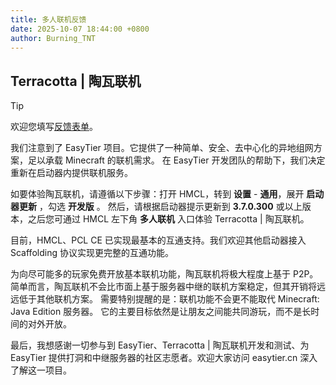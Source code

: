 ```yaml
---
title: 多人联机反馈
date: 2025-10-07 18:44:00 +0800
author: Burning_TNT
---
```


## Terracotta | 陶瓦联机

<!--{% comment %}-->
> [!TIP]
> <!--{% endcomment %}-->
> <!----{{'>'}} **提示** <br> <!---->
> 欢迎您填写[反馈表单][feedback-form]。
<!----{{'>'}}
{: .notice--success }
<!---->

我们注意到了 EasyTier 项目。它提供了一种简单、安全、去中心化的异地组网方案，足以承载 Minecraft 的联机需求。
在 EasyTier 开发团队的帮助下，我们决定重新在启动器内提供联机服务。

如要体验陶瓦联机，请遵循以下步骤：打开 HMCL，转到 **设置** - **通用**，展开 **启动器更新** ，勾选 **开发版** 。
然后，请根据启动器提示更新到 **3.7.0.300** 或以上版本，之后您可通过 HMCL 左下角 **多人联机** 入口体验 Terracotta | 陶瓦联机。

目前，HMCL、PCL CE 已实现最基本的互通支持。我们欢迎其他启动器接入 Scaffolding 协议实现更完整的互通功能。

为向尽可能多的玩家免费开放基本联机功能，陶瓦联机将极大程度上基于 P2P。
简单而言，陶瓦联机不会比市面上基于服务器中继的联机方案稳定，但其开销将远远低于其他联机方案。
需要特别提醒的是：联机功能不会更不能取代 Minecraft: Java Edition 服务器。
它的主要目标依然是让朋友之间能共同游玩，而不是长时间的对外开放。

最后，我想感谢一切参与到 EasyTier、Terracotta \| 陶瓦联机开发和测试、为 EasyTier 提供打洞和中继服务器的社区志愿者。欢迎大家访问 easytier.cn 深入了解这一项目。

<!--{% comment %}-->
[feedback-form]: https://f.kdocs.cn/ksform/w/write/njMwdtgD?channel=mdlsjp "反馈表单"
<!--{% endcomment %}--{{'>'}}
[feedback-form]: https://f.kdocs.cn/ksform/w/write/njMwdtgD?channel=mdlsjp "反馈表单"
{: data-redirect="" data-delay="10" }
<!---->

